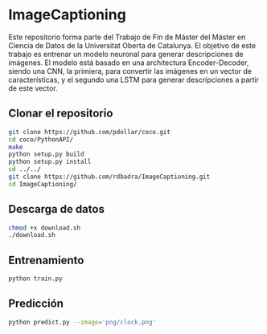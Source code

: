 # ImageCaptioning

Este repositorio forma parte del Trabajo de Fin de Máster del Máster en Ciencia de Datos de la Universitat Oberta de Catalunya. El objetivo de este trabajo es entrenar un modelo neuronal para generar descripciones de imágenes. El modelo está basado en una architectura Encoder-Decoder, siendo una CNN, la primiera, para convertir las imágenes en un vector de características, y el segundo una LSTM para generar descripciones a partir de este vector.

## Clonar el repositorio

```bash
git clone https://github.com/pdollar/coco.git
cd coco/PythonAPI/
make
python setup.py build
python setup.py install
cd ../../
git clone https://github.com/rdbadra/ImageCaptioning.git
cd ImageCaptioning/
```

## Descarga de datos

```bash
chmod +x download.sh
./download.sh
```

## Entrenamiento

```bash
python train.py
```

## Predicción

```bash
python predict.py --image='png/clock.png'
```


